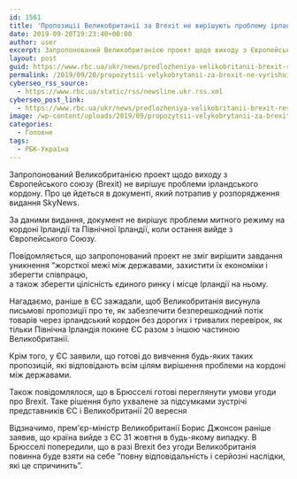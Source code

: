 ```yaml
---
id: 1561
title: 'Пропозиції Великобританії за Brexit не вирішують проблему ірландської кордону, &#8211; ЗМІ'
date: 2019-09-20T19:23:40+00:00
author: user
excerpt: Запропонований Великобританією проект щодо виходу з Європейського союзу (Brexit) не вирішує проблеми ірландського кордону. Про це йдеться в документі, який потрапив...
layout: post
guid: https://www.rbc.ua/ukr/news/predlozheniya-velikobritanii-brexit-reshayut-1569006724.html
permalink: /2019/09/20/propozytsii-velykobrytanii-za-brexit-ne-vyrishuiut-problemu-irlands-koi-kordonu-zmi/
cyberseo_rss_source:
  - https://www.rbc.ua/static/rss/newsline.ukr.rss.xml
cyberseo_post_link:
  - https://www.rbc.ua/ukr/news/predlozheniya-velikobritanii-brexit-reshayut-1569006724.html
image: /wp-content/uploads/2019/09/propozytsii-velykobrytanii-za-brexit-ne-vyrishuiut-problemu-irlands-koi-kordonu-zmi.jpg
categories:
  - Головне
tags:
  - РБК-Україна
---
```

Запропонований Великобританією проект щодо виходу з Європейського союзу (Brexit) не вирішує проблеми ірландського кордону. Про це йдеться в документі, який потрапив у розпорядження видання SkyNews.

За даними видання, документ не вирішує проблеми митного режиму на кордоні Ірландії та Північної Ірландії, коли остання вийде з Європейського Союзу.

Повідомляється, що запропонований проект не зміг вирішити завдання уникнення &#8220;жорсткої межі між державами, захистити їх економіки і зберегти співпрацю,  
а також зберегти цілісність єдиного ринку і місце Ірландії на ньому.

Нагадаємо, раніше в ЄС зажадали, щоб Великобританія висунула письмові пропозиції про те, як забезпечити безперешкодний потік товарів через ірландський кордон без дорогих і тривалих перевірок, як тільки Північна Ірландія покине ЄС разом з іншою частиною Великобританії.

Крім того, у ЄС заявили, що готові до вивчення будь-яких таких пропозицій, які відповідають всім цілям вирішення проблеми на кордоні між державами.

Також повідомлялося, що в Брюсселі готові переглянути умови угоди про Brexit. Таке рішення було ухвалене за підсумками зустрічі представників ЄС і Великобританії 20 вересня

Відзначимо, прем'єр-міністр Великобританії Борис Джонсон раніше заявив, що країна вийде з ЄС 31 жовтня в будь-якому випадку. В Брюсселі попередили, що в разі Brexit без угоди Великобританія повинна буде взяти на себе &#8220;повну відповідальність і серйозні наслідки, які це спричинить&#8221;.